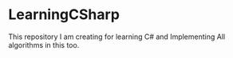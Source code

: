 # LearningCSharp
This repository I am creating for learning C# and Implementing All algorithms in this too.
